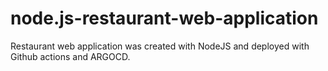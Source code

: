# node.js-restaurant-web-application
Restaurant web application was created with NodeJS and deployed with Github actions and ARGOCD.
